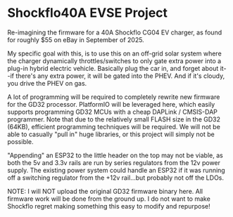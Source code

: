# Shockflo40A EVSE Project
Re-imagining the firmware for a 40A Shockflo CG04 EV charger, as found for roughly $55 on eBay in September of 2025.

My specific goal with this, is to use this on an off-grid solar system where the charger dynamically throttles/switches to only gate extra power into a plug-in hybrid electric vehicle.  Basically plug the car in, and forget about it--if there's any extra power, it will be gated into the PHEV.  And if it's cloudy, you drive the PHEV on gas.

A lot of programming will be required to completely rewrite new firmware for the GD32 processor.  PlatformIO will be leveraged here, which easily supports programming GD32 MCUs with a cheap DAPLink / CMSIS-DAP programmer.  Note that due to the relatively small FLASH size in the GD32 (64KB), efficient programming techniques will be required.  We will not be able to casually "pull in" huge libraries, or this project will simply not be possible.

"Appending" an ESP32 to the little header on the top may not be viable, as both the 5v and 3.3v rails are run by series regulators from the 12v power supply.  The existing power system could handle an ESP32 if it was running off a switching regulator from the +12v rail...but probably not off the LDOs.

NOTE: I will NOT upload the original GD32 firmware binary here.  All firmware work will be done from the ground up.  I do not want to make Shockflo regret making something this easy to modify and repurpose!
